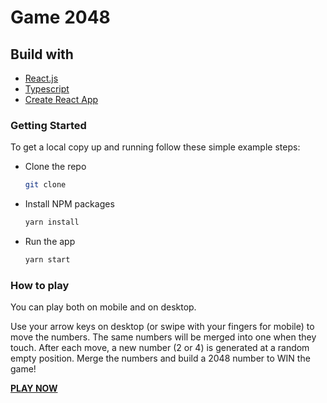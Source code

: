 # Game 2048

## Build with

* [React.js](https://reactjs.org/)
* [Typescript](https://www.typescriptlang.org/)
* [Create React App](https://create-react-app.dev/)

### Getting Started

To get a local copy up and running follow these simple example steps:

* Clone the repo
  ```sh
  git clone 
  ```
  
* Install NPM packages
  ```sh
  yarn install
  ```

* Run the app
  ```sh
  yarn start
  ```

### How to play

You can play both on mobile and on desktop.

Use your arrow keys on desktop (or swipe with your fingers for mobile) to move the numbers. The same numbers will be merged into one when they touch. After each move, a new number (2 or 4) is generated at a random empty position. Merge the numbers and build a 2048 number to WIN the game!

**[PLAY NOW]()**

